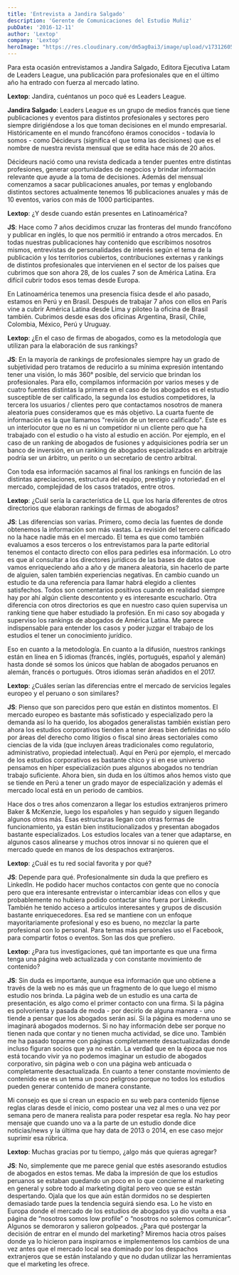 ```yaml
---
title: 'Entrevista a Jandira Salgado'
description: 'Gerente de Comunicaciones del Estudio Muñiz'
pubDate: '2016-12-11'
author: 'Lextop'
company: 'Lextop'
heroImage: "https://res.cloudinary.com/dm5ag0ai3/image/upload/v1731260542/entrevista2_zs9cnl.jpg"
---
```

Para esta ocasión entrevistamos a Jandira Salgado, Editora Ejecutiva Latam de Leaders League, una publicación para profesionales que en el último año ha entrado con fuerza al mercado latino.

**Lextop**: Jandira, cuéntanos un poco qué es Leaders League.

**Jandira Salgado**: Leaders League es un grupo de medios francés que tiene publicaciones y eventos para distintos profesionales y sectores pero siempre dirigiéndose a los que toman decisiones en el mundo empresarial. Históricamente en el mundo francófono éramos conocidos - todavía lo somos - como Décideurs (significa el que toma las decisiones) que es el nombre de nuestra revista mensual que se edita hace más de 20 años.

Décideurs nació como una revista dedicada a tender puentes entre distintas profesiones, generar oportunidades de negocios y brindar información relevante que ayude a la toma de decisiones. Además del mensual comenzamos a sacar publicaciones anuales, por temas y englobando distintos sectores actualmente tenemos 16 publicaciones anuales y más de 10 eventos, varios con más de 1000 participantes.

**Lextop**: ¿Y desde cuando están presentes en Latinoamérica?

**JS**: Hace como 7 años decidimos cruzar las fronteras del mundo francófono y publicar en inglés, lo que nos permitió ir entrando a otros mercados. En todas nuestras publicaciones hay contenido que escribimos nosotros mismos, entrevistas de personalidades de interés según el tema de la publicación y los territorios cubiertos, contribuciones externas y rankings de distintos profesionales que intervienen en el sector de los países que cubrimos que son ahora 28, de los cuales 7 son de América Latina. Era difícil cubrir todos esos temas desde Europa.

En Latinoamérica tenemos una presencia física desde el año pasado, estamos en Perú y en Brasil. Después de trabajar 7 años con ellos en París vine a cubrir América Latina desde Lima y piloteo la oficina de Brasil también. Cubrimos desde esas dos oficinas Argentina, Brasil, Chile, Colombia, México, Perú y Uruguay.

**Lextop**: ¿En el caso de firmas de abogados, como es la metodología que utilizan para la elaboración de sus rankings?

**JS**: En la mayoría de rankings de profesionales siempre hay un grado de subjetividad pero tratamos de reducirlo a su mínima expresión intentando tener una visión, lo más 360° posible, del servicio que brindan los profesionales. Para ello, compilamos información por varios meses y de cuatro fuentes distintas la primera en el caso de los abogados es el estudio susceptible de ser calificado, la segunda los estudios competidores, la tercera los usuarios / clientes pero que contactamos nosotros de manera aleatoria pues consideramos que es más objetivo. La cuarta fuente de información es la que llamamos "revisión de un tercero calificado". Este es un interlocutor que no es ni un competidor ni un cliente pero que ha trabajado con el estudio o ha visto al estudio en acción. Por ejemplo, en el caso de un ranking de abogados de fusiones y adquisiciones podría ser un banco de inversión, en un ranking de abogados especializados en arbitraje podría ser un árbitro, un perito o un secretario de centro arbitral.

Con toda esa información sacamos al final los rankings en función de las distintas apreciaciones, estructura del equipo, prestigio y notoriedad en el mercado, complejidad de los casos tratados, entre otros.

**Lextop**: ¿Cuál sería la característica de LL que los haría diferentes de otros directorios que elaboran rankings de firmas de abogados?

**JS**: Las diferencias son varias. Primero, como decía las fuentes de donde obtenemos la información son más vastas. La revisión del tercero calificado no la hace nadie más en el mercado. El tema es que como también evaluamos a esos terceros o los entrevistamos para la parte editorial tenemos el contacto directo con ellos para pedirles esa información. Lo otro es que al consultar a los directores jurídicos de las bases de datos que vamos enriqueciendo año a año y de manera aleatoria, sin hacerlo de parte de alguien, salen también experiencias negativas. En cambio cuando un estudio te da una referencia para llamar habrá elegido a clientes satisfechos. Todos son comentarios positivos cuando en realidad siempre hay por ahí algún cliente descontento y es interesante escucharlo. Otra diferencia con otros directorios es que en nuestro caso quien supervisa un ranking tiene que haber estudiado la profesión. En mi caso soy abogada y superviso los rankings de abogados de América Latina. Me parece indispensable para entender los casos y poder juzgar el trabajo de los estudios el tener un conocimiento jurídico.

Eso en cuanto a la metodología. En cuanto a la difusión, nuestros rankings están en línea en 5 idiomas (francés, inglés, portugués, español y alemán) hasta donde sé somos los únicos que hablan de abogados peruanos en alemán, francés o portugués. Otros idiomas serán añadidos en el 2017. 

**Lextop**: ¿Cuáles serían las diferencias entre el mercado de servicios legales europeo y el peruano o son similares?

**JS**: Pienso que son parecidos pero que están en distintos momentos. El mercado europeo es bastante más sofisticado y especializado pero la demanda así lo ha querido, los abogados generalistas también existían pero ahora los estudios corporativos tienden a tener áreas bien definidas no sólo por áreas del derecho como litigios o fiscal sino áreas sectoriales como ciencias de la vida (que incluyen áreas tradicionales como regulatorio, administrativo, propiedad intelectual). Aquí en Perú por ejemplo, el mercado de los estudios corporativos es bastante chico y si en ese universo pensamos en híper especialización pues algunos abogados no tendrían trabajo suficiente. Ahora bien, sin duda en los últimos años hemos visto que se tiende en Perú a tener un grado mayor de especialización y además el mercado local está en un periodo de cambios.

Hace dos o tres años comenzaron a llegar los estudios extranjeros primero Baker & McKenzie, luego los españoles y han seguido y siguen llegando algunos otros más. Esas estructuras llegan con otras formas de funcionamiento, ya están bien institucionalizados y presentan abogados bastante especializados. Los estudios locales van a tener que adaptarse, en algunos casos alinearse y muchos otros innovar si no quieren que el mercado quede en manos de los despachos extranjeros.

**Lextop**: ¿Cuál es tu red social favorita y por qué?

**JS**: Depende para qué. Profesionalmente sin duda la que prefiero es LinkedIn. He podido hacer muchos contactos con gente que no conocía pero que era interesante entrevistar o intercambiar ideas con ellos y que probablemente no hubiera podido contactar sino fuera por LinkedIn.  También he tenido acceso a artículos interesantes y grupos de discusión bastante enriquecedores. Esa red se mantiene con un enfoque mayoritariamente profesional y eso es bueno, no mezclar la parte profesional con lo personal. Para temas más personales uso el Facebook, para compartir fotos o eventos. Son las dos que prefiero.  

**Lextop**: ¿Para tus investigaciones, qué tan importante es que una firma tenga una página web actualizada y con constante movimiento de contenido?

**JS**: Sin duda es importante, aunque esa información que uno obtiene a través de la web no es más que un fragmento de lo que luego el mismo estudio nos brinda. La página web de un estudio es una carta de presentación, es algo como el primer contacto con una firma. Si la página es polvorienta y pasada de moda - por decirlo de alguna manera - uno tiende a pensar que los abogados serán así. Si la página es moderna uno se imaginará abogados modernos. Si no hay información debe ser porque no tienen nada que contar y no tienen mucha actividad, se dice uno. También me ha pasado toparme con páginas completamente desactualizadas donde incluso figuran socios que ya no están. La verdad que en la época que nos está tocando vivir ya no podemos imaginar un estudio de abogados corporativo, sin página web o con una página web anticuada o completamente desactualizada. En cuanto a tener constante movimiento de contenido ese es un tema un poco peligroso porque no todos los estudios pueden generar contenido de manera constante.

Mi consejo es que si crean un espacio en su web para contenido fíjense reglas claras desde el inicio, como postear una vez al mes o una vez por semana pero de manera realista para poder respetar esa regla. No hay peor mensaje que cuando uno va a la parte de un estudio donde dice noticias/news y la última que hay data de 2013 o 2014, en ese caso mejor suprimir esa rúbrica.

**Lextop**: Muchas gracias por tu tiempo, ¿algo más que quieras agregar?

**JS**: No, simplemente que  me parece genial que estés asesorando estudios de abogados en estos temas. Me daba la impresión de que los estudios peruanos se estaban quedando un poco en lo que concierne al marketing en general y sobre todo al marketing digital pero veo que se están despertando. Ojala que los que aún están dormidos no se despierten demasiado tarde pues la tendencia seguirá siendo esa. Lo he visto en Europa donde el mercado de los estudios de abogados ya dio vuelta a esa página de “nosotros somos low profile” o “nosotros no solemos comunicar”. Algunos se demoraron y salieron golpeados. ¿Para qué postergar la decisión de entrar en el mundo del marketing? Miremos hacia otros países donde ya lo hicieron para inspirarnos e implementemos los cambios de una vez antes que el mercado local sea dominado por los despachos extranjeros que se están instalando y que no dudan utilizar las herramientas que el marketing les ofrece. 
